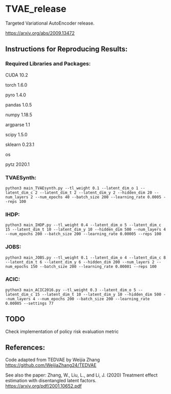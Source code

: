 # TVAE_release
Targeted Variational AutoEncoder release.

https://arxiv.org/abs/2009.13472

## Instructions for Reproducing Results:

### Required Libraries and Packages:

CUDA 10.2

torch 1.6.0

pyro 1.4.0

pandas 1.0.5

numpy 1.18.5

argparse 1.1

scipy 1.5.0

sklearn 0.23.1

os

pytz 2020.1

### TVAESynth:

```
python3 main_TVAEsynth.py --tl_weight 0.1 --latent_dim_o 1 --latent_dim_c 2 --latent_dim_t 2 --latent_dim_y 2 --hidden_dim 20 --num_layers 2 --num_epochs 40 --batch_size 200 --learning_rate 0.0005 --reps 100
```
### IHDP:
```
python3 main_IHDP.py --tl_weight 0.4 --latent_dim_o 5 --latent_dim_c 15 --latent_dim_t 10 --latent_dim_y 10 --hidden_dim 500 --num_layers 4 --num_epochs 200 --batch_size 200 --learning_rate 0.00005 --reps 100 
```

### JOBS:
```
python3 main_JOBS.py --tl_weight 0.1 --latent_dim_o 4 --latent_dim_c 8 --latent_dim_t 6 --latent_dim_y 6 --hidden_dim 200 --num_layers 2 --num_epochs 150 --batch_size 200 --learning_rate 0.00001 --reps 100
```

### ACIC:
```
python3 main_ACIC2016.py --tl_weight 0.3 --latent_dim_o 5 --latent_dim_c 15 --latent_dim_t 10 --latent_dim_y 10 --hidden_dim 500 --num_layers 4 --num_epochs 200 --batch_size 200 --learning_rate 0.00005 --settings 77 
```


## TODO
Check implementation of policy risk evaluation metric




## References:

Code adapted from TEDVAE by Weijia Zhang
https://github.com/WeijiaZhang24/TEDVAE

See also the paper:
Zhang, W., Liu, L., and Li, J. (2020) Treatment effect estimation with disentangled
latent factors. https://arxiv.org/pdf/2001.10652.pdf


